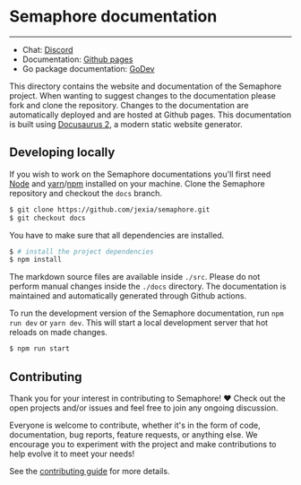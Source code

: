 # Semaphore documentation

----

- Chat: [Discord](https://chat.jexia.com)
- Documentation: [Github pages](https://jexia.github.io/semaphore/)
- Go package documentation: [GoDev](https://pkg.go.dev/github.com/jexia/semaphore)

This directory contains the website and documentation of the Semaphore project.
When wanting to suggest changes to the documentation please fork and clone the repository.
Changes to the documentation are automatically deployed and are hosted at Github pages.
This documentation is built using [Docusaurus 2](https://v2.docusaurus.io/), a modern static website generator.

## Developing locally

If you wish to work on the Semaphore documentations you'll first need [Node](https://nodejs.org/)
and [yarn](https://yarnpkg.com/)/[npm](npmjs.com) installed on your machine.
Clone the Semaphore repository and checkout the `docs` branch.

```sh
$ git clone https://github.com/jexia/semaphore.git
$ git checkout docs
```

You have to make sure that all dependencies are installed.

```sh
$ # install the project dependencies
$ npm install
```

The markdown source files are available inside `./src`.
Please do not perform manual changes inside the `./docs` directory.
The documentation is maintained and automatically generated through Github actions.

To run the development version of the Semaphore documentation, run `npm run dev` or `yarn dev`.
This will start a local development server that hot reloads on made changes.

```sh
$ npm run start
```

## Contributing

Thank you for your interest in contributing to Semaphore! ❤
Check out the open projects and/or issues and feel free to join any ongoing discussion.

Everyone is welcome to contribute, whether it's in the form of code, documentation, bug reports, feature requests, or anything else. We encourage you to experiment with the project and make contributions to help evolve it to meet your needs!

See the [contributing guide](https://github.com/jexia/semaphore/blob/master/CONTRIBUTING.md) for more details.

